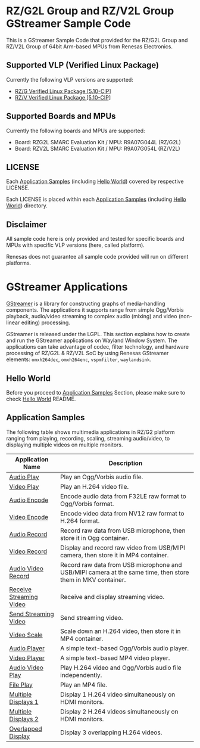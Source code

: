 # RZ/G2L Group and RZ/V2L Group GStreamer Sample Code

This is a GStreamer Sample Code that provided for the RZ/G2L Group and RZ/V2L Group of 64bit Arm-based MPUs from Renesas Electronics.

## Supported VLP (Verified Linux Package)

Currently the following VLP versions are supported:

* [RZ/G Verified Linux Package [5.10-CIP]](https://www.renesas.com/us/en/products/microcontrollers-microprocessors/rz-mpus/rzg-linux-platform/rzg-marketplace/verified-linux-package/rzg-verified-linux-package)
* [RZ/V Verified Linux Package [5.10-CIP]](https://www.renesas.com/us/en/software-tool/rzv-verified-linux-package)

## Supported Boards and MPUs

Currently the following boards and MPUs are supported:

* Board: RZG2L SMARC Evaluation Kit / MPU: R9A07G044L (RZ/G2L)
* Board: RZV2L SMARC Evaluation Kit / MPU: R9A07G054L (RZ/V2L)

## LICENSE

Each [Application Samples](#application-samples) (including [Hello World](#hello-world)) covered by respective LICENSE.

Each LICENSE is placed within each [Application Samples](#application-samples) (including [Hello World](#hello-world)) directory.

## Disclaimer

All sample code here is only provided and tested for specific boards and MPUs with specific VLP versions (here, called platform).

Renesas does not guarantee all sample code provided will run on different platforms.

# GStreamer Applications

[GStreamer](https://gstreamer.freedesktop.org/) is a library for constructing graphs of media-handling components. The applications it supports range from simple Ogg/Vorbis playback, audio/video streaming to complex audio (mixing) and video (non-linear editing) processing.

GStreamer is released under the LGPL. This section explains how to create and run the GStreamer applications on Wayland Window System. The applications can take advantage of codec, filter technology, and hardware processing of RZ/G2L & RZ/V2L SoC by using Renesas GStreamer elements: `omxh264dec`, `omxh264enc`, `vspmfilter`, `waylandsink`.

## Hello World

Before you proceed to [Application Samples](#application-samples) Section, please make sure to check [Hello World](00_gst-helloworld) README.

## Application Samples

The following table shows multimedia applications in RZ/G2 platform ranging from playing, recording, scaling, streaming audio/video, to displaying multiple videos on multiple monitors.

| Application Name | Description |
| ---------------- | ----------- |
| [Audio Play](01_gst-audioplay) | Play an Ogg/Vorbis audio file. |
| [Video Play](02_gst-videoplay) | Play an H.264 video file. |
| [Audio Encode](03_gst-audioencode) | Encode audio data from F32LE raw format to Ogg/Vorbis format. |
| [Video Encode](04_gst-videoencode) | Encode video data from NV12 raw format to H.264 format. |
| [Audio Record](05_gst-audiorecord) | Record raw data from USB microphone, then store it in Ogg container. |
| [Video Record](06_gst-videorecord) | Display and record raw video from USB/MIPI camera, then store it in MP4 container. |
| [Audio Video Record](07_gst-audiovideorecord) | Record raw data from USB microphone and USB/MIPI camera at the same time, then store them in MKV container. |
| [Receive Streaming Video](08_gst-receivestreamingvideo) | Receive and display streaming video. |
| [Send Streaming Video](09_gst-sendstreamingvideo) | Send streaming video. |
| [Video Scale](10_gst-videoscale) | Scale down an H.264 video, then store it in MP4 container. |
| [Audio Player](11_gst-audioplayer) | A simple text-based Ogg/Vorbis audio player. |
| [Video Player](12_gst-videoplayer) | A simple text-based MP4 video player. |
| [Audio Video Play](13_gst-audiovideoplay) | Play H.264 video and Ogg/Vorbis audio file independently. |
| [File Play](14_gst-fileplay) | Play an MP4 file. |
| [Multiple Displays 1](15_gst-multipledisplays1) | Display 1 H.264 video simultaneously on HDMI monitors. |
| [Multiple Displays 2](16_gst-multipledisplays2) | Display 2 H.264 videos simultaneously on HDMI monitors. |
| [Overlapped Display](17_gst-lappeddisplay) | Display 3 overlapping H.264 videos. |
